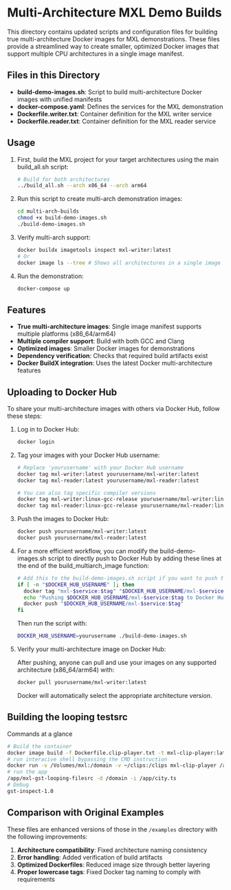 # Multi-Architecture MXL Demo Builds

This directory contains updated scripts and configuration files for building true multi-architecture Docker images for MXL demonstrations. These files provide a streamlined way to create smaller, optimized Docker images that support multiple CPU architectures in a single image manifest.

## Files in this Directory

- **build-demo-images.sh**: Script to build multi-architecture Docker images with unified manifests
- **docker-compose.yaml**: Defines the services for the MXL demonstration
- **Dockerfile.writer.txt**: Container definition for the MXL writer service
- **Dockerfile.reader.txt**: Container definition for the MXL reader service

## Usage

1. First, build the MXL project for your target architectures using the main build_all.sh script:

   ```bash
   # Build for both architectures
   ../build_all.sh --arch x86_64 --arch arm64
   ```

2. Run this script to create multi-arch demonstration images:

   ```bash
   cd multi-arch-builds
   chmod +x build-demo-images.sh
   ./build-demo-images.sh
   ```

3. Verify multi-arch support:

   ```bash
   docker buildx imagetools inspect mxl-writer:latest
   # Or 
   docker image ls --tree # Shows all architectures in a single image
   ```

4. Run the demonstration:

   ```bash
   docker-compose up
   ```

## Features

- **True multi-architecture images**: Single image manifest supports multiple platforms (x86_64/arm64)
- **Multiple compiler support**: Build with both GCC and Clang
- **Optimized images**: Smaller Docker images for demonstrations
- **Dependency verification**: Checks that required build artifacts exist
- **Docker BuildX integration**: Uses the latest Docker multi-architecture features

## Uploading to Docker Hub

To share your multi-architecture images with others via Docker Hub, follow these steps:

1. Log in to Docker Hub:

   ```bash
   docker login
   ```

2. Tag your images with your Docker Hub username:

   ```bash
   # Replace 'yourusername' with your Docker Hub username
   docker tag mxl-writer:latest yourusername/mxl-writer:latest
   docker tag mxl-reader:latest yourusername/mxl-reader:latest
   
   # You can also tag specific compiler versions
   docker tag mxl-writer:linux-gcc-release yourusername/mxl-writer:linux-gcc-release
   docker tag mxl-reader:linux-gcc-release yourusername/mxl-reader:linux-gcc-release
   ```

3. Push the images to Docker Hub:

   ```bash
   docker push yourusername/mxl-writer:latest
   docker push yourusername/mxl-reader:latest
   ```

4. For a more efficient workflow, you can modify the build-demo-images.sh script to directly push to Docker Hub by adding these lines at the end of the build_multiarch_image function:

   ```bash
   # Add this to the build-demo-images.sh script if you want to push to Docker Hub
   if [ -n "$DOCKER_HUB_USERNAME" ]; then
     docker tag "mxl-$service:$tag" "$DOCKER_HUB_USERNAME/mxl-$service:$tag"
     echo "Pushing $DOCKER_HUB_USERNAME/mxl-$service:$tag to Docker Hub..."
     docker push "$DOCKER_HUB_USERNAME/mxl-$service:$tag"
   fi
   ```

   Then run the script with:

   ```bash
   DOCKER_HUB_USERNAME=yourusername ./build-demo-images.sh
   ```

5. Verify your multi-architecture image on Docker Hub:
   
   After pushing, anyone can pull and use your images on any supported architecture (x86_64/arm64) with:

   ```bash
   docker pull yourusername/mxl-writer:latest
   ```

   Docker will automatically select the appropriate architecture version.

## Building the looping testsrc

Commands at a glance

```sh
# Build the container
docker image build -f Dockerfile.clip-player.txt -t mxl-clip-player:latest .. 
# run interacive shell bypassing the CMD instruction 
docker run -v /Volumes/mxl:/domain -v ~/clips:/clips mxl-clip-player /app/mxl-gst-looping-filesrc -d /domain -i /clips/default.ts
# run the app
/app/mxl-gst-looping-filesrc -d /domain -i /app/city.ts
# Debug
gst-inspect-1.0
```

## Comparison with Original Examples

These files are enhanced versions of those in the `/examples` directory with the following improvements:

1. **Architecture compatibility**: Fixed architecture naming consistency
2. **Error handling**: Added verification of build artifacts
3. **Optimized Dockerfiles**: Reduced image size through better layering
4. **Proper lowercase tags**: Fixed Docker tag naming to comply with requirements
